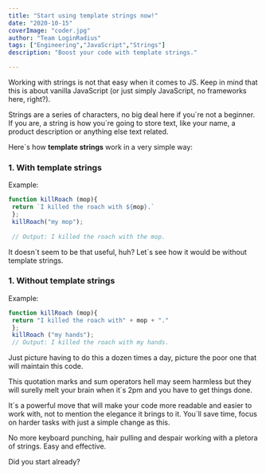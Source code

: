 ```yaml
---
title: "Start using template strings now!"
date: "2020-10-15"
coverImage: "coder.jpg"
author: "Team LoginRadius"
tags: ["Engineering","JavaScript","Strings"]
description: "Boost your code with template strings."

---
```


Working with strings is not that easy when it comes to JS. Keep in mind that this is about vanilla JavaScript (or just simply JavaScript, no frameworks here, right?).

Strings are a series of characters, no big deal here if you´re not a beginner. If you are, a string is how you´re going to store text, like your name, a product description or anything else text related. 

Here´s how **template strings** work in a very simple way:

### **1. With template strings**

Example:
```js
function killRoach (mop){
 return `I killed the roach with ${mop}.`
 };
 killRoach("my mop");
 
 // Output: I killed the roach with the mop.
```

It doesn´t seem to be that useful, huh? Let´s see how it would be without template strings.

### **1. Without template strings**

Example:
```js
function killRoach (mop){
 return "I killed the roach with" + mop + "."
 };
 killRoach ("my hands");
 // Output: I killed the roach with my hands.
```


Just picture having to do this a dozen times a day, picture the poor one that will maintain this code. 

This quotation marks and sum operators hell may seem harmless but they will surelly melt your brain when it´s 2pm and you have to get things done.

It´s a powerful move that will make your code more readable and easier to work with, not to mention the elegance it brings to it. You´ll save time, focus on harder tasks with just a simple change as this.

No more keyboard punching, hair pulling and despair working with a pletora of strings. Easy and effective.

Did you start already?

